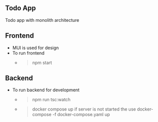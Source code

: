 ## Todo App ##
Todo app with monolith architecture
## Frontend ##
- MUI is used for design
- To run frontend
  - > npm start

## Backend ##
- To run backend for development
  - > npm run tsc:watch
  - > docker compose up if server is not started the use docker-compose -f docker-compose.yaml up
  
